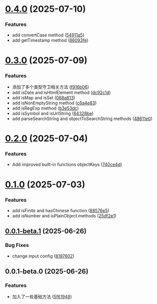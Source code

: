 # [0.4.0](https://github.com/hacxy/ts-utils/compare/v0.3.0...v0.4.0) (2025-07-10)

### Features

- add convertCase method ([54911a5](https://github.com/hacxy/ts-utils/commit/54911a51bcd409adf3f8af2911b887c02002e8f2))
- add getTimestamp method ([86093fe](https://github.com/hacxy/ts-utils/commit/86093fe4a81eb3ad548b9c0616161db01a70d830))

# [0.3.0](https://github.com/hacxy/ts-utils/compare/v0.2.0...v0.3.0) (2025-07-09)

### Features

- 添加了多个类型守卫相关方法 ([f916b06](https://github.com/hacxy/ts-utils/commit/f916b0682fbff8ac96f4c03fc6cd2bc96867f85b))
- add isDate and isHtmlElement method ([dc92c1d](https://github.com/hacxy/ts-utils/commit/dc92c1d8146638867e8428441b5a246ddd4ff7db))
- add isMap and isSet ([068a813](https://github.com/hacxy/ts-utils/commit/068a813d8aa6ba2af0d223c763d663383e3487b5))
- add isNonEmptyString method ([c6a4e83](https://github.com/hacxy/ts-utils/commit/c6a4e83f1f6bc339b2815fe44023be0db32371b6))
- add isRegExp method ([b3e53dc](https://github.com/hacxy/ts-utils/commit/b3e53dc2edab06befd19338cb5164c3827cef329))
- add isSymbol and isUrlString ([64328be](https://github.com/hacxy/ts-utils/commit/64328beacd2d47d822f85fe453717dc1683918c8))
- add parseSearchString and objectToSearchString methods ([48611e0](https://github.com/hacxy/ts-utils/commit/48611e09cce2c8fc95522ed4375e82cb33e45644))

# [0.2.0](https://github.com/hacxy/ts-utils/compare/v0.1.0...v0.2.0) (2025-07-04)

### Features

- Add improved built-in functions objectKeys ([740ce4d](https://github.com/hacxy/ts-utils/commit/740ce4d003a57118b0162bee1f4bf6566d26b7b2))

# [0.1.0](https://github.com/hacxy/ts-utils/compare/v0.0.1-beta.1...v0.1.0) (2025-07-03)

### Features

- add isFinite and hasChinese function ([88576e5](https://github.com/hacxy/ts-utils/commit/88576e5036928c37247b2bc3525ce0daff6fcf72))
- add isNumber and isPlainObject methods ([25df2e1](https://github.com/hacxy/ts-utils/commit/25df2e1ba5dfbf614e39c5431094323094baa5b5))

## [0.0.1-beta.1](https://github.com/hacxy/ts-utils/compare/v0.0.1-beta.0...v0.0.1-beta.1) (2025-06-26)

### Bug Fixes

- change input config ([8197602](https://github.com/hacxy/ts-utils/commit/8197602bf62b3377cabac1a77f614c3852b09bb1))

## 0.0.1-beta.0 (2025-06-26)

### Features

- 加入了一些基础方法 ([5f61949](https://github.com/hacxy/ts-utils/commit/5f61949a8e093673681c589f18347e2d47a92068))
